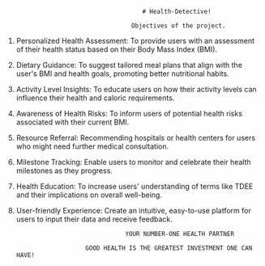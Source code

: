                                           # Health-Detective!

                                       Objectives of the project.
1. Personalized Health Assessment: To provide users with an assessment of their health status based on their Body Mass Index (BMI).

2. Dietary Guidance: To suggest tailored meal plans that align with the user's BMI and health goals, promoting better nutritional habits.

3. Activity Level Insights: To educate users on how their activity levels can influence their health and caloric requirements.

4. Awareness of Health Risks: To inform users of potential health risks associated with their current BMI.

5. Resource Referral: Recommending hospitals or health centers for users who might need further medical consultation.

6. Milestone Tracking: Enable users to monitor and celebrate their health milestones as they progress.

7. Health Education: To increase users' understanding of terms like TDEE and their implications on overall well-being.

8. User-friendly Experience: Create an intuitive, easy-to-use platform for users to input their data and receive feedback.


                                     YOUR NUMBER-ONE HEALTH PARTNER

                          GOOD HEALTH IS THE GREATEST INVESTMENT ONE CAN HAVE!
